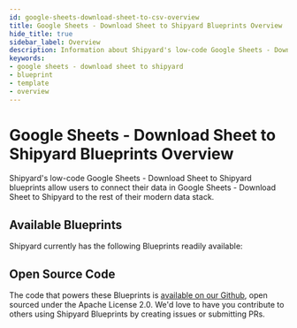 ```yaml
---
id: google-sheets-download-sheet-to-csv-overview
title: Google Sheets - Download Sheet to Shipyard Blueprints Overview
hide_title: true
sidebar_label: Overview
description: Information about Shipyard's low-code Google Sheets - Download Sheet to Shipyard templates.
keywords:
- google sheets - download sheet to shipyard
- blueprint
- template
- overview
---
```


# Google Sheets - Download Sheet to Shipyard Blueprints Overview

Shipyard's low-code Google Sheets - Download Sheet to Shipyard blueprints allow users to connect their data in Google Sheets - Download Sheet to Shipyard to the rest of their modern data stack.

## Available Blueprints
Shipyard currently has the following Blueprints readily available: 

## Open Source Code
The code that powers these Blueprints is [available on our Github](None), open sourced under the Apache License 2.0. We'd love to have you contribute to others using Shipyard Blueprints by creating issues or submitting PRs.
